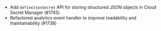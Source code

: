 - Add `defineJsonSecret` API for storing structured JSON objects in Cloud Secret Manager (#1745)
- Refactored analytics event handler to improve readability and maintainability (#1738)

